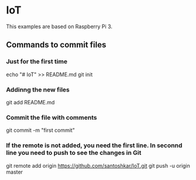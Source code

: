 # IoT

This examples are based on Raspberry Pi 3. 

## Commands to commit files

### Just for the first time
echo "# IoT" >> README.md
git init

### Addinng the new files
git add README.md

### Commit the file with comments
git commit -m "first commit"

### If the remote is not added, you need the first line. In seconnd line you need to push to see the changes in Git
git remote add origin https://github.com/santoshkar/IoT.git
git push -u origin master


